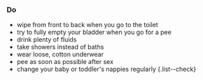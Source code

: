 ### Do

- wipe from front to back when you go to the toilet
- try to fully empty your bladder when you go for a pee
- drink plenty of fluids
- take showers instead of baths
- wear loose, cotton underwear
- pee as soon as possible after sex
- change your baby or toddler's nappies regularly
{.list--check}
